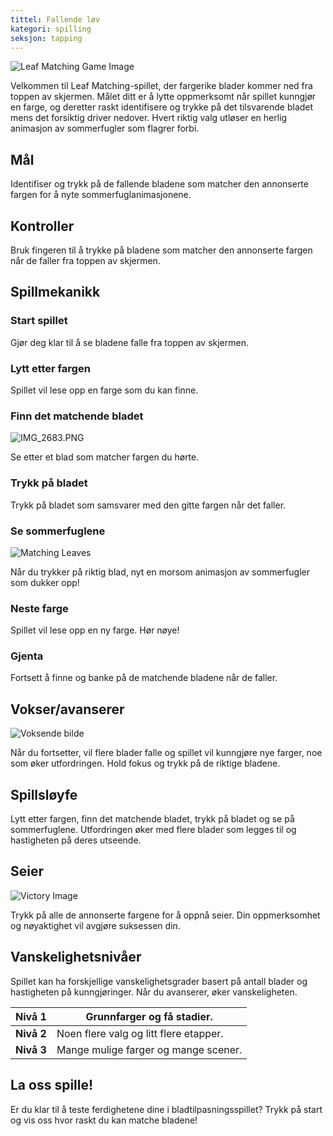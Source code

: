 ```yaml
---
tittel: Fallende løv
kategori: spilling
seksjon: tapping
---
```

![Leaf Matching Game Image](https://help.Studycat.com/hc/article_attachments/34975872015385)


Velkommen til Leaf Matching-spillet, der fargerike blader kommer ned fra toppen av skjermen. Målet ditt er å lytte oppmerksomt når spillet kunngjør en farge, og deretter raskt identifisere og trykke på det tilsvarende bladet mens det forsiktig driver nedover. Hvert riktig valg utløser en herlig animasjon av sommerfugler som flagrer forbi.


## Mål


Identifiser og trykk på de fallende bladene som matcher den annonserte fargen for å nyte sommerfuglanimasjonene.


## Kontroller


Bruk fingeren til å trykke på bladene som matcher den annonserte fargen når de faller fra toppen av skjermen.


## Spillmekanikk


### Start spillet


Gjør deg klar til å se bladene falle fra toppen av skjermen.


### Lytt etter fargen


Spillet vil lese opp en farge som du kan finne.


### Finn det matchende bladet


![IMG_2683.PNG](https://help.Studycat.com/hc/article_attachments/34823542330905)


Se etter et blad som matcher fargen du hørte.


### Trykk på bladet


Trykk på bladet som samsvarer med den gitte fargen når det faller.


### Se sommerfuglene


![Matching Leaves](https://help.Studycat.com/hc/article_attachments/34975872017177)


Når du trykker på riktig blad, nyt en morsom animasjon av sommerfugler som dukker opp!


### Neste farge


Spillet vil lese opp en ny farge. Hør nøye!


### Gjenta


Fortsett å finne og banke på de matchende bladene når de faller.


## Vokser/avanserer


![Voksende bilde](https://help.Studycat.com/hc/article_attachments/34918104076185)


Når du fortsetter, vil flere blader falle og spillet vil kunngjøre nye farger, noe som øker utfordringen. Hold fokus og trykk på de riktige bladene.


## Spillsløyfe


Lytt etter fargen, finn det matchende bladet, trykk på bladet og se på sommerfuglene. Utfordringen øker med flere blader som legges til og hastigheten på deres utseende.


## Seier


![Victory Image](https://help.Studycat.com/hc/article_attachments/34918075320217)


Trykk på alle de annonserte fargene for å oppnå seier. Din oppmerksomhet og nøyaktighet vil avgjøre suksessen din.


## Vanskelighetsnivåer


Spillet kan ha forskjellige vanskelighetsgrader basert på antall blader og hastigheten på kunngjøringer. Når du avanserer, øker vanskeligheten.




| **Nivå 1** | Grunnfarger og få stadier. |
| --- | --- |
| **Nivå 2** | Noen flere valg og litt flere etapper. |
| **Nivå 3** | Mange mulige farger og mange scener. |


## La oss spille!


Er du klar til å teste ferdighetene dine i bladtilpasningsspillet? Trykk på start og vis oss hvor raskt du kan matche bladene!